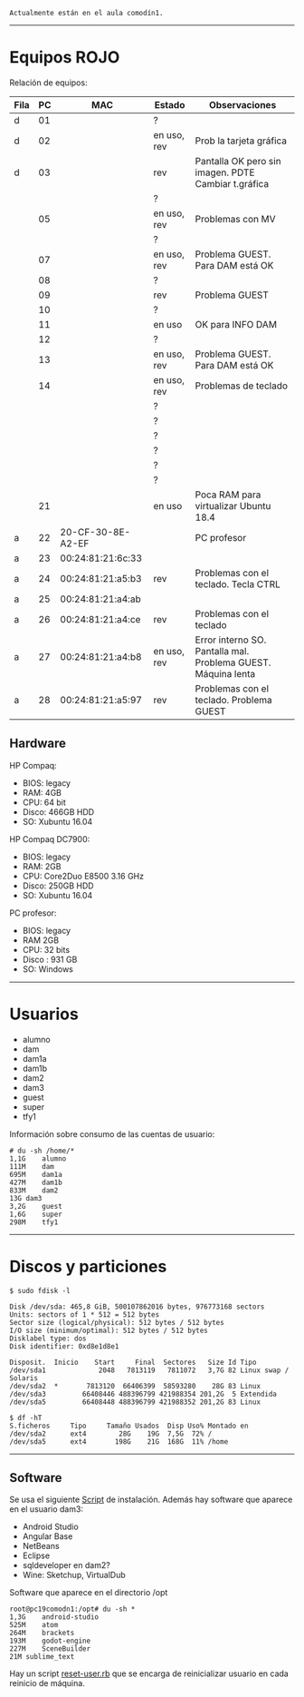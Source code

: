 
`Actualmente están en el aula comodín1.`

---
# Equipos ROJO

Relación de equipos:

| Fila | PC | MAC               | Estado      | Observaciones            |
| ---- | -- | ----------------- | ----------- | ------------------------ |
| d    | 01 |                   | ?           | |
| d    | 02 |                   | en uso, rev | Prob la tarjeta gráfica |
| d    | 03 |                   | rev    | Pantalla OK pero sin imagen. PDTE Cambiar t.gráfica |
|      |    |                   | ?      | |
|      | 05 |                   | en uso, rev | Problemas con MV |
|      |    |                   | ?      | |
|      | 07 |                   | en uso, rev | Problema GUEST. Para DAM está OK |
|      | 08 |                   | ? ||
|      | 09 |                   | rev    | Problema GUEST |
|      | 10 |                   | ?      ||
|      | 11 |                   | en uso      | OK para INFO DAM |
|      | 12 |                   | ?      ||
|      | 13 |                   | en uso, rev | Problema GUEST. Para DAM está OK |
|      | 14 |                   | en uso, rev | Problemas de teclado |
|      |    |                   | ? ||
|      |    |                   | ? ||
|      |    |                   | ? ||
|      |    |                   | ? ||
|      |    |                   | ? ||
|      |    |                   | ? ||
|      | 21 |                   | en uso  | Poca RAM para virtualizar Ubuntu 18.4 |
| a    | 22 | 20-CF-30-8E-A2-EF |   | PC profesor |
| a    | 23 | 00:24:81:21:6c:33 |   ||
| a    | 24 | 00:24:81:21:a5:b3 | rev   | Problemas con el teclado. Tecla CTRL |
| a    | 25 | 00:24:81:21:a4:ab |       |
| a    | 26 | 00:24:81:21:a4:ce | rev   | Problemas con el teclado |
| a    | 27 | 00:24:81:21:a4:b8 | en uso, rev | Error interno SO. Pantalla mal. Problema GUEST. Máquina lenta |
| a    | 28 | 00:24:81:21:a5:97 | rev   | Problemas con el teclado. Problema GUEST |

## Hardware

HP Compaq:
* BIOS: legacy
* RAM: 4GB
* CPU: 64 bit
* Disco: 466GB HDD
* SO: Xubuntu 16.04

HP Compaq DC7900:
* BIOS: legacy
* RAM: 2GB
* CPU: Core2Duo E8500 3.16 GHz
* Disco: 250GB HDD
* SO: Xubuntu 16.04

PC profesor:
* BIOS: legacy
* RAM 2GB
* CPU: 32 bits
* Disco : 931 GB
* SO: Windows

---
# Usuarios

* alumno
* dam
* dam1a
* dam1b
* dam2
* dam3
* guest
* super
* tfy1

Información sobre consumo de las cuentas de usuario:
```
# du -sh /home/*
1,1G	alumno
111M	dam
695M	dam1a
427M	dam1b
833M	dam2
13G	dam3
3,2G	guest
1,6G	super
298M	tfy1
```

---
# Discos y particiones


```
$ sudo fdisk -l

Disk /dev/sda: 465,8 GiB, 500107862016 bytes, 976773168 sectors
Units: sectors of 1 * 512 = 512 bytes
Sector size (logical/physical): 512 bytes / 512 bytes
I/O size (minimum/optimal): 512 bytes / 512 bytes
Disklabel type: dos
Disk identifier: 0xd8e1d8e1

Disposit.  Inicio    Start     Final  Sectores   Size Id Tipo
/dev/sda1             2048   7813119   7811072   3,7G 82 Linux swap / Solaris
/dev/sda2  *       7813120  66406399  58593280    28G 83 Linux
/dev/sda3         66408446 488396799 421988354 201,2G  5 Extendida
/dev/sda5         66408448 488396799 421988352 201,2G 83 Linux
```

```
$ df -hT
S.ficheros     Tipo     Tamaño Usados  Disp Uso% Montado en
/dev/sda2      ext4        28G    19G  7,5G  72% /
/dev/sda5      ext4       198G    21G  168G  11% /home
```

---
## Software

Se usa el siguiente [Script](files/script-instalar-aula206_v3.rb) de instalación. Además hay software que aparece en el usuario dam3:
* Android Studio
* Angular Base
* NetBeans
* Eclipse
* sqldeveloper en dam2?
* Wine: Sketchup, VirtualDub

Software que aparece en el directorio /opt
```
root@pc19comodn1:/opt# du -sh *
1,3G	android-studio
525M	atom
264M	brackets
193M	godot-engine
227M	SceneBuilder
21M	sublime_text
```

Hay un script [reset-user.rb](files/reset-user.rb) que se encarga de reinicializar usuario en cada reinicio de máquina.
